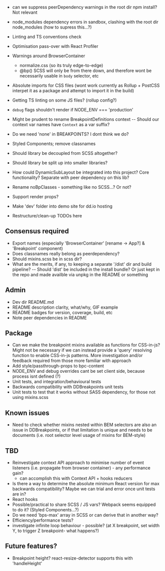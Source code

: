 - can we suppress peerDependency warnings in the root dir npm install? Not relevant
- node_modules dependency errors in sandbox, clashing with the root dir node_modules (how to supress this...?)
- Linting and TS conventions check
- Optimisation pass-over with React Profiler
- Warnings around BrowserContainer
  - normalize.css (so its truly edge-to-edge)
  - @bp() SCSS will only be from there down, and therefore wont be necessarily usable in `body` selector, etc
- Absolute imports for CSS files (wont work currently as Rollup + PostCSS interpet it as a package and attempt to import it in the build)
- Getting TS linting on some JS files? (rollup config?)

- `debug` flags shouldn't render if NODE_ENV === 'production'
- Might be prudent to rename BreakpointDefinitions context
  -- Should our context var names have `Context` as a var suffix?
- Do we need 'none' in BREAKPOINTS? I dont think we do?
- Styled Components; remove classnames
- Should library be decoupled from SCSS altogether?
- Should library be split up into smaller libraries?
- How could DynamicSubLayout be integrated into this project? Core functionality? Separate with peer dependency on this lib?
- Rename noBpClasses - something like no SCSS...? Or not?
- Support render props?
- Make 'dev' folder into demo site for dd.io hosting
- Restructure/clean-up TODOs here

## Consensus required

- Export names (especially 'BrowserContainer' [rename -> App?] & 'Breakpoint' component)
- Does classnames really belong as peerdependency?
- Should mixins.scss be in scss dir?
- What are the merits, if any, to keeping a separate '/dist' dir and build pipeline?
  -- Should 'dist' be included in the install bundle? Or just kept in the repo and made availble via unpkg in the README or something

## Admin

- Dev dir README.md
- README description clarity, what/why, GIF example
- README badges for version, coverage, build, etc
- Note peer dependencies in README

## Package

- Can we make the breakpoint mixins available as functions for CSS-in-js? Might not be necessary if we can instead provide a 'query' resolving function to enable CSS-in-js patterns. More investigation and/or feedback required from those more familiar with approach
- Add style/passthrough-props to bpc-content
- NODE_ENV and debug overrides cant be set client side, because process isnt defined (?)
- Unit tests, and integration/behavioural tests
- Backwards compatibility with DDBreakpoints unit tests
- Unit tests to test that it works without SASS dependency, for those not using mixins.scss

## Known issues

- Need to check whether mixins nested within BEM selectors are also an issue in DDBreakpoints, or if that limitation is unique and needs to be documents (i.e. root selector level usage of mixins for BEM-style)

## TBD

- Reinvestigate context API approach to minimise number of event listeners (i.e. propagate from browser container) - any performance gain?
  - can accomplish this with Context API + hooks reducers
- Is there a way to determine the absolute minimum React version for max backwards compatibility? Maybe we can trial and error once unit tests are in?
- React hooks
- Possible/practical to share SCSS / JS vars? Webpack seems equipped to do it? (Styled Components...?)
- Do we need 'bps-max' array in SCSS or can derive that in another way?
- Efficiency/performance tests?
- investigate infinite loop behaviour - possible? (at X breakpoint, set width Y, to trigger Z breakpoint- what happens?)

## Future features?

- Breakpoint height? react-resize-detector supports this with 'handleHeight'
